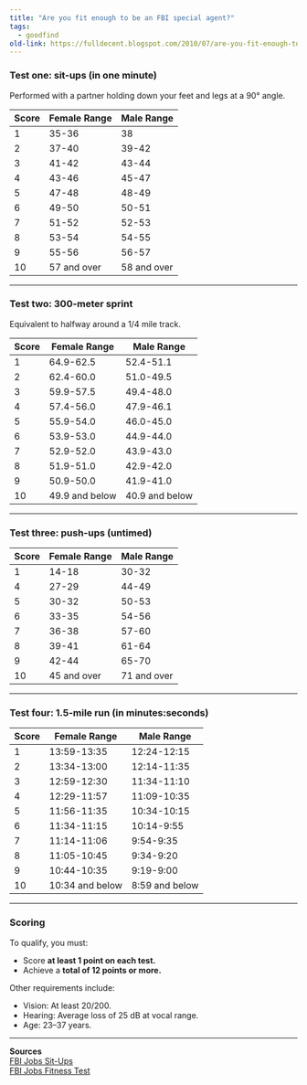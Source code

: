 ```yaml
---
title: "Are you fit enough to be an FBI special agent?"
tags: 
  - goodfind
old-link: https://fulldecent.blogspot.com/2010/07/are-you-fit-enough-to-be-fbi-special.html
---
```


### Test one: sit-ups (in one minute)

Performed with a partner holding down your feet and legs at a 90° angle.

| Score | Female Range | Male Range |
|-------|--------------|------------|
| 1     | 35-36        | 38         |
| 2     | 37-40        | 39-42      |
| 3     | 41-42        | 43-44      |
| 4     | 43-46        | 45-47      |
| 5     | 47-48        | 48-49      |
| 6     | 49-50        | 50-51      |
| 7     | 51-52        | 52-53      |
| 8     | 53-54        | 54-55      |
| 9     | 55-56        | 56-57      |
| 10    | 57 and over  | 58 and over |

---

### Test two: 300-meter sprint

Equivalent to halfway around a 1/4 mile track.

| Score | Female Range  | Male Range  |
|-------|---------------|-------------|
| 1     | 64.9-62.5     | 52.4-51.1   |
| 2     | 62.4-60.0     | 51.0-49.5   |
| 3     | 59.9-57.5     | 49.4-48.0   |
| 4     | 57.4-56.0     | 47.9-46.1   |
| 5     | 55.9-54.0     | 46.0-45.0   |
| 6     | 53.9-53.0     | 44.9-44.0   |
| 7     | 52.9-52.0     | 43.9-43.0   |
| 8     | 51.9-51.0     | 42.9-42.0   |
| 9     | 50.9-50.0     | 41.9-41.0   |
| 10    | 49.9 and below| 40.9 and below|

---

### Test three: push-ups (untimed)

| Score | Female Range | Male Range |
|-------|--------------|------------|
| 1     | 14-18        | 30-32      |
| 4     | 27-29        | 44-49      |
| 5     | 30-32        | 50-53      |
| 6     | 33-35        | 54-56      |
| 7     | 36-38        | 57-60      |
| 8     | 39-41        | 61-64      |
| 9     | 42-44        | 65-70      |
| 10    | 45 and over  | 71 and over|

---

### Test four: 1.5-mile run (in minutes:seconds)

| Score | Female Range      | Male Range      |
|-------|-------------------|-----------------|
| 1     | 13:59-13:35       | 12:24-12:15     |
| 2     | 13:34-13:00       | 12:14-11:35     |
| 3     | 12:59-12:30       | 11:34-11:10     |
| 4     | 12:29-11:57       | 11:09-10:35     |
| 5     | 11:56-11:35       | 10:34-10:15     |
| 6     | 11:34-11:15       | 10:14-9:55      |
| 7     | 11:14-11:06       | 9:54-9:35       |
| 8     | 11:05-10:45       | 9:34-9:20       |
| 9     | 10:44-10:35       | 9:19-9:00       |
| 10    | 10:34 and below   | 8:59 and below  |

---

### Scoring

To qualify, you must:

- Score **at least 1 point on each test.**
- Achieve a **total of 12 points or more.**

Other requirements include:

- Vision: At least 20/200.
- Hearing: Average loss of 25 dB at vocal range.
- Age: 23–37 years.

---

**Sources**  
[FBI Jobs Sit-Ups](https://www.fbijobs.gov/1113.asp)  
[FBI Jobs Fitness Test](https://www.fbijobs.gov/114.asp)
